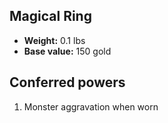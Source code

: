 ## Magical Ring
- **Weight:** 0.1 lbs
- **Base value:** 150 gold
## Conferred powers
1. Monster aggravation when worn
